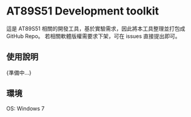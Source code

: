 # AT89S51 Development toolkit

這是 AT89S51 相關的開發工具，基於實驗需求，因此將本工具整理並打包成 GitHub Repo。
若相關軟體版權需要求下架，可在 issues 直接提出即可。

## 使用說明

{準備中...}

## 環境

OS: Windows 7
